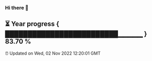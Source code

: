### Hi there 👋
⏳ Year progress { █████████████████████████▁▁▁▁▁ } 83.70 %
---
⏰ Updated on Wed, 02 Nov 2022 12:20:01 GMT

